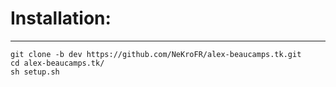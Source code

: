 # Installation:
---
```
git clone -b dev https://github.com/NeKroFR/alex-beaucamps.tk.git
cd alex-beaucamps.tk/
sh setup.sh
```
